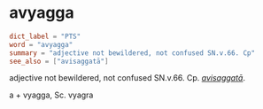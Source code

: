 # avyagga

``` toml
dict_label = "PTS"
word = "avyagga"
summary = "adjective not bewildered, not confused SN.v.66. Cp"
see_also = ["avisaggatā"]
```

adjective not bewildered, not confused SN.v.66. Cp. *[avisaggatā](avisaggatā.md)*.

a \+ vyagga, Sc. vyagra

